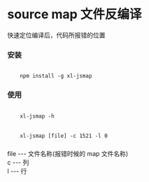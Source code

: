 # source map 文件反编译
快速定位编译后，代码所报错的位置


###  安装
<code>
    npm install -g xl-jsmap
</code>

### 使用  
<code>
    xl-jsmap -h   
</code>  
<br/>
<code>
    xl-jsmap [file] -c 1521 -l 0
</code>
 
#####
file --- 文件名称(报错时候的 map 文件名称)  
c ---  列  
l ---  行  

